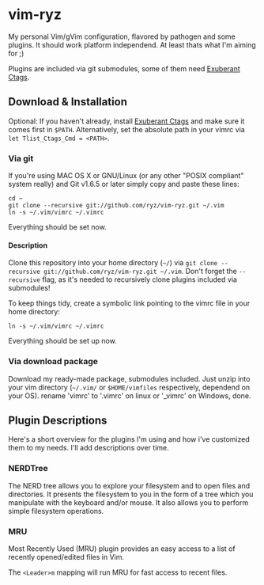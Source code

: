 # vim-ryz #

My personal Vim/gVim configuration, flavored by pathogen and some plugins.
It should work platform independend. At least thats what I'm aiming for ;)

Plugins are included via git submodules, some of them need [Exuberant Ctags](http://ctags.sourceforge.net/).


## Download & Installation ##
Optional: If you haven't already, install [Exuberant Ctags](http://ctags.sourceforge.net/) and make sure it
comes first in `$PATH`. Alternatively, set the absolute path in your vimrc via `let Tlist_Ctags_Cmd = <PATH>`.

### Via git ###
If you're using MAC OS X or GNU/Linux (or any other "POSIX compliant" system really) and Git v1.6.5 or later simply copy and paste these lines:

    cd ~
    git clone --recursive git://github.com/ryz/vim-ryz.git ~/.vim
    ln -s ~/.vim/vimrc ~/.vimrc

Everything should be set now.

#### Description ####
Clone this repository into your home directory (`~/`) via `git clone --recursive git://github.com/ryz/vim-ryz.git ~/.vim`. Don't forget the `--recursive` flag, as it's needed to recursively clone plugins included via submodules!

To keep things tidy, create a symbolic link pointing to the vimrc file in your home directory: 

    ln -s ~/.vim/vimrc ~/.vimrc

Everything should be set up now.

### Via download package ###
Download my ready-made package, submodules included. Just unzip into your vim directory (`~/.vim/` or `$HOME/vimfiles` respectively, dependend on your OS). rename 'vimrc' to '.vimrc' on linux or '_vimrc' on Windows, done.

## Plugin Descriptions ##
Here's a short overview for the plugins I'm using and how i've customized them to my needs. I'll add descriptions over time.

### NERDTree ###
The NERD tree allows you to explore your filesystem and to open files and directories. It presents the filesystem to you in the form of a tree which you manipulate with the keyboard and/or mouse. It also allows you to perform simple filesystem operations.

### MRU ###
Most Recently Used (MRU) plugin provides an easy access to a list of recently opened/edited files in Vim.

The `<Leader>m` mapping will run MRU for fast access to recent files.
